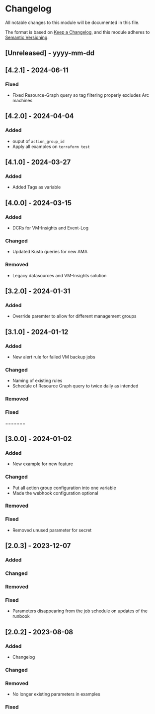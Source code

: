 # Changelog
All notable changes to this module will be documented in this file.
 
The format is based on [Keep a Changelog](https://keepachangelog.com/en/1.1.0/),
and this module adheres to [Semantic Versioning](https://semver.org/spec/v2.0.0.html).

## [Unreleased] - yyyy-mm-dd

## [4.2.1] - 2024-06-11

### Fixed
- Fixed Resource-Graph query so tag filtering properly excludes Arc machines

## [4.2.0] - 2024-04-04

### Added

- ouput of `action_group_id`
- Apply all examples on `terraform test`

## [4.1.0] - 2024-03-27

### Added
- Added Tags as variable

## [4.0.0] - 2024-03-15

### Added 
 - DCRs for VM-Insights and Event-Log

### Changed
 - Updated Kusto queries for new AMA 
   
### Removed
 - Legacy datasources and VM-Insights solution

## [3.2.0] - 2024-01-31

### Added
 - Override paremter to allow for different management groups

## [3.1.0] - 2024-01-12
 
### Added
 - New alert rule for failed VM backup jobs
 
### Changed
 - Naming of existing rules
 - Schedule of Resource Graph query to twice daily as intended
   
### Removed

### Fixed
=======
## [3.0.0] - 2024-01-02

### Added
 - New example for new feature
 
### Changed
 - Put all action group configuration into one variable
 - Made the webhook configuration optional

### Removed

### Fixed
 - Removed unused parameter for secret

## [2.0.3] - 2023-12-07

### Added
 
### Changed
 
### Removed

### Fixed
 - Parameters disappearing from the job schedule on updates of the runbook
 
## [2.0.2] - 2023-08-08
 
### Added
 - Changelog
 
### Changed
 
### Removed
 - No longer existing parameters in examples

### Fixed
